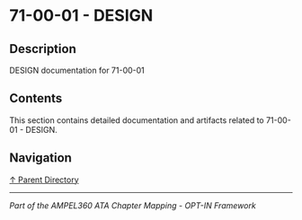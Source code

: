 # 71-00-01 - DESIGN

## Description

DESIGN documentation for 71-00-01

## Contents

This section contains detailed documentation and artifacts related to 71-00-01 - DESIGN.

## Navigation

[↑ Parent Directory](../README.md)

---

*Part of the AMPEL360 ATA Chapter Mapping - OPT-IN Framework*
